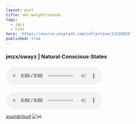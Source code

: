 ```yaml
---
layout: post
title: net·weight|sounds
tags:
  - jmzx
  - xjmz
hero: 'https://source.unsplash.com/collection/11528826'
published: true
---
```

###  jmzx/swayz | Natural·Conscious·States
<div class="cont">
<h3></h3>
</div>
<audio class="audio" controls="controls">
<source type="audio/mpeg" src="https://www.jmzx.uk/uploads/audio/A-102-In-a-day.mp3?_=1">
</audio>

<div class="cont">
<h3></h3>
</div>
<audio class="audio" controls="controls"><source type="audio/mpeg" src="https://www.jmzx.uk/uploads/audio/B-In-a-dayz.mp3?_=1">
</audio>

[soundcloud](https://www.soundcloud.com/jmzx/dealin-minds-preview)
![sc](https://www.jmzx.uk/uploads/sc.png)
